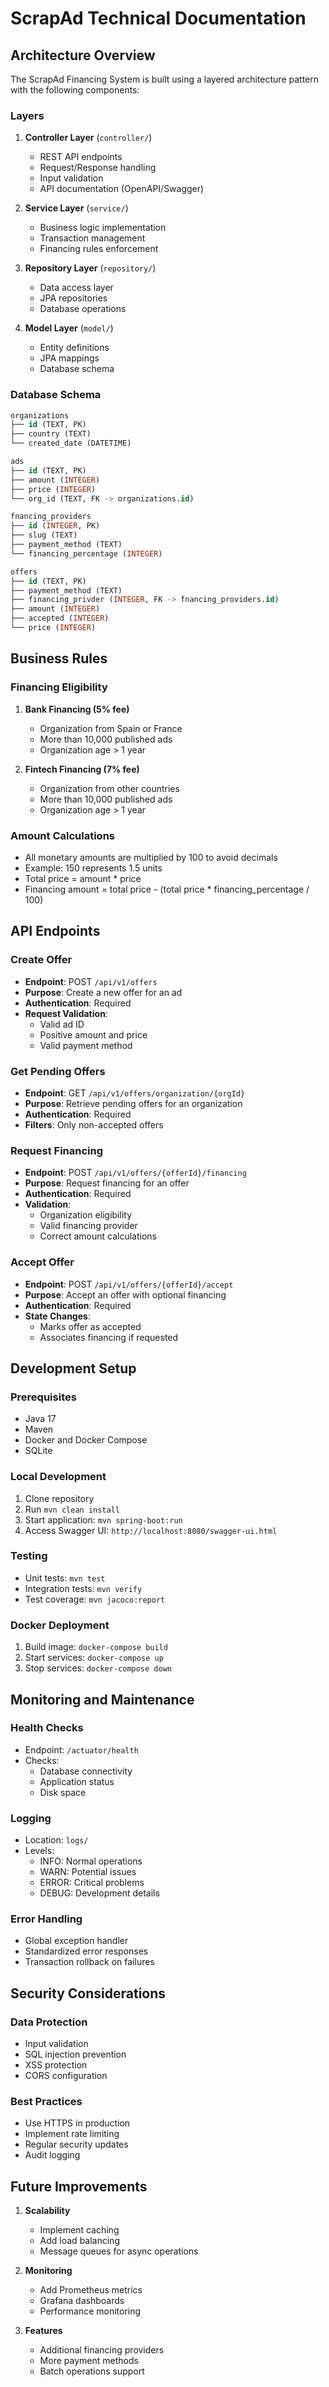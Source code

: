 # ScrapAd Technical Documentation

## Architecture Overview

The ScrapAd Financing System is built using a layered architecture pattern with the following components:

### Layers
1. **Controller Layer** (`controller/`)
   - REST API endpoints
   - Request/Response handling
   - Input validation
   - API documentation (OpenAPI/Swagger)

2. **Service Layer** (`service/`)
   - Business logic implementation
   - Transaction management
   - Financing rules enforcement

3. **Repository Layer** (`repository/`)
   - Data access layer
   - JPA repositories
   - Database operations

4. **Model Layer** (`model/`)
   - Entity definitions
   - JPA mappings
   - Database schema

### Database Schema

```sql
organizations
├── id (TEXT, PK)
├── country (TEXT)
└── created_date (DATETIME)

ads
├── id (TEXT, PK)
├── amount (INTEGER)
├── price (INTEGER)
└── org_id (TEXT, FK -> organizations.id)

fnancing_providers
├── id (INTEGER, PK)
├── slug (TEXT)
├── payment_method (TEXT)
└── financing_percentage (INTEGER)

offers
├── id (TEXT, PK)
├── payment_method (TEXT)
├── financing_privder (INTEGER, FK -> fnancing_providers.id)
├── amount (INTEGER)
├── accepted (INTEGER)
└── price (INTEGER)
```

## Business Rules

### Financing Eligibility
1. **Bank Financing (5% fee)**
   - Organization from Spain or France
   - More than 10,000 published ads
   - Organization age > 1 year

2. **Fintech Financing (7% fee)**
   - Organization from other countries
   - More than 10,000 published ads
   - Organization age > 1 year

### Amount Calculations
- All monetary amounts are multiplied by 100 to avoid decimals
- Example: 150 represents 1.5 units
- Total price = amount * price
- Financing amount = total price - (total price * financing_percentage / 100)

## API Endpoints

### Create Offer
- **Endpoint**: POST `/api/v1/offers`
- **Purpose**: Create a new offer for an ad
- **Authentication**: Required
- **Request Validation**:
  - Valid ad ID
  - Positive amount and price
  - Valid payment method

### Get Pending Offers
- **Endpoint**: GET `/api/v1/offers/organization/{orgId}`
- **Purpose**: Retrieve pending offers for an organization
- **Authentication**: Required
- **Filters**: Only non-accepted offers

### Request Financing
- **Endpoint**: POST `/api/v1/offers/{offerId}/financing`
- **Purpose**: Request financing for an offer
- **Authentication**: Required
- **Validation**:
  - Organization eligibility
  - Valid financing provider
  - Correct amount calculations

### Accept Offer
- **Endpoint**: POST `/api/v1/offers/{offerId}/accept`
- **Purpose**: Accept an offer with optional financing
- **Authentication**: Required
- **State Changes**: 
  - Marks offer as accepted
  - Associates financing if requested

## Development Setup

### Prerequisites
- Java 17
- Maven
- Docker and Docker Compose
- SQLite

### Local Development
1. Clone repository
2. Run `mvn clean install`
3. Start application: `mvn spring-boot:run`
4. Access Swagger UI: `http://localhost:8080/swagger-ui.html`

### Testing
- Unit tests: `mvn test`
- Integration tests: `mvn verify`
- Test coverage: `mvn jacoco:report`

### Docker Deployment
1. Build image: `docker-compose build`
2. Start services: `docker-compose up`
3. Stop services: `docker-compose down`

## Monitoring and Maintenance

### Health Checks
- Endpoint: `/actuator/health`
- Checks:
  - Database connectivity
  - Application status
  - Disk space

### Logging
- Location: `logs/`
- Levels:
  - INFO: Normal operations
  - WARN: Potential issues
  - ERROR: Critical problems
  - DEBUG: Development details

### Error Handling
- Global exception handler
- Standardized error responses
- Transaction rollback on failures

## Security Considerations

### Data Protection
- Input validation
- SQL injection prevention
- XSS protection
- CORS configuration

### Best Practices
- Use HTTPS in production
- Implement rate limiting
- Regular security updates
- Audit logging

## Future Improvements

1. **Scalability**
   - Implement caching
   - Add load balancing
   - Message queues for async operations

2. **Monitoring**
   - Add Prometheus metrics
   - Grafana dashboards
   - Performance monitoring

3. **Features**
   - Additional financing providers
   - More payment methods
   - Batch operations support 